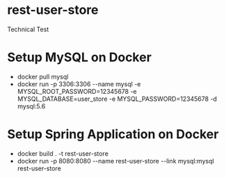# rest-user-store
Technical Test


# Setup MySQL on Docker
- docker pull mysql
- docker run -p 3306:3306 --name mysql -e MYSQL_ROOT_PASSWORD=12345678 -e MYSQL_DATABASE=user_store -e MYSQL_PASSWORD=12345678 -d mysql:5.6


# Setup Spring Application on Docker
- docker build . -t rest-user-store
- docker run -p 8080:8080 --name rest-user-store --link mysql:mysql rest-user-store
